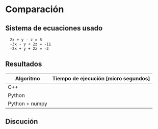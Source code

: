 # Comparación

## Sistema de ecuaciones usado

```
  2x + y - z = 8
  -3x - y + 2z = -11
  -2x + y + 2z = -3
```

## Resultados 

| Algoritmo  | Tiempo de ejecución [micro segundos]|
| ------------- | ------------- |
| C++ |  |
| Python |   |
| Python + numpy  |  |

## Discución 
